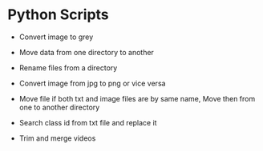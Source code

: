 # Python Scripts


- Convert image to grey

- Move data from one directory to another

- Rename files from a directory

- Convert image from jpg to png or vice versa 

- Move file if both txt and image files are by same name, Move then from one to another directory 

- Search class id from txt file and replace it

- Trim and merge videos


